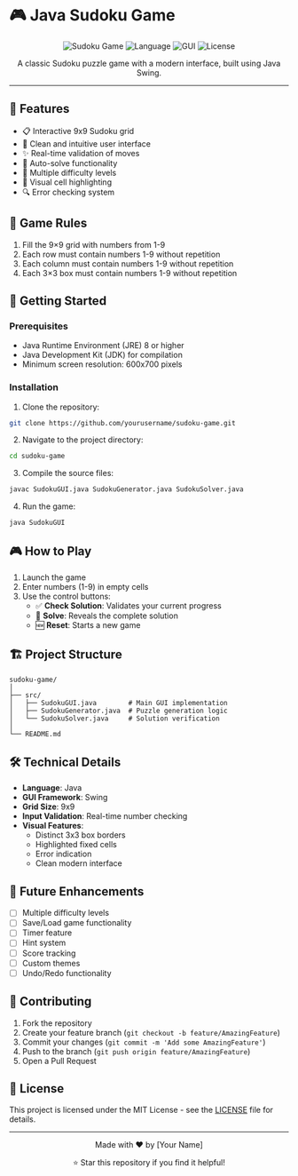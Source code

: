 # 🎮 Java Sudoku Game

<div align="center">

![Sudoku Game](https://img.shields.io/badge/Game-Sudoku-blue)
![Language](https://img.shields.io/badge/Language-Java-orange)
![GUI](https://img.shields.io/badge/GUI-Swing-green)
![License](https://img.shields.io/badge/License-MIT-yellow)

A classic Sudoku puzzle game with a modern interface, built using Java Swing.
</div>

---

## 🌟 Features

- 📋 Interactive 9x9 Sudoku grid
- 🎨 Clean and intuitive user interface
- ✨ Real-time validation of moves
- 🔄 Auto-solve functionality
- 🎯 Multiple difficulty levels
- 🎨 Visual cell highlighting
- 🔍 Error checking system

## 🎯 Game Rules

1. Fill the 9×9 grid with numbers from 1-9
2. Each row must contain numbers 1-9 without repetition
3. Each column must contain numbers 1-9 without repetition
4. Each 3×3 box must contain numbers 1-9 without repetition

## 🚀 Getting Started

### Prerequisites

- Java Runtime Environment (JRE) 8 or higher
- Java Development Kit (JDK) for compilation
- Minimum screen resolution: 600x700 pixels

### Installation

1. Clone the repository:
```bash
git clone https://github.com/yourusername/sudoku-game.git
```

2. Navigate to the project directory:
```bash
cd sudoku-game
```

3. Compile the source files:
```bash
javac SudokuGUI.java SudokuGenerator.java SudokuSolver.java
```

4. Run the game:
```bash
java SudokuGUI
```

## 🎮 How to Play

1. Launch the game
2. Enter numbers (1-9) in empty cells
3. Use the control buttons:
   - ✅ **Check Solution**: Validates your current progress
   - 🔄 **Solve**: Reveals the complete solution
   - 🆕 **Reset**: Starts a new game

## 🏗️ Project Structure

```
sudoku-game/
│
├── src/
│   ├── SudokuGUI.java        # Main GUI implementation
│   ├── SudokuGenerator.java  # Puzzle generation logic
│   └── SudokuSolver.java     # Solution verification
│
└── README.md
```

## 🛠️ Technical Details

- **Language**: Java
- **GUI Framework**: Swing
- **Grid Size**: 9x9
- **Input Validation**: Real-time number checking
- **Visual Features**:
  - Distinct 3x3 box borders
  - Highlighted fixed cells
  - Error indication
  - Clean modern interface

## 🎯 Future Enhancements

- [ ] Multiple difficulty levels
- [ ] Save/Load game functionality
- [ ] Timer feature
- [ ] Hint system
- [ ] Score tracking
- [ ] Custom themes
- [ ] Undo/Redo functionality

## 👥 Contributing

1. Fork the repository
2. Create your feature branch (`git checkout -b feature/AmazingFeature`)
3. Commit your changes (`git commit -m 'Add some AmazingFeature'`)
4. Push to the branch (`git push origin feature/AmazingFeature`)
5. Open a Pull Request

## 📝 License

This project is licensed under the MIT License - see the [LICENSE](LICENSE) file for details.

---

<div align="center">
Made with ❤️ by [Your Name]

⭐️ Star this repository if you find it helpful!
</div>
